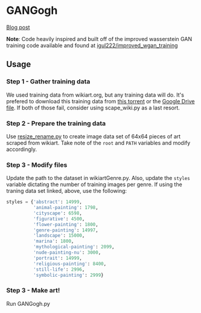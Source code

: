 # GANGogh

[Blog post](https://towardsdatascience.com/gangogh-creating-art-with-gans-8d087d8f74a1)

**Note**: Code heavily inspired and built off of the improved wasserstein GAN training code available and found at [igul222/improved_wgan_training](https://github.com/igul222/improved_wgan_training)

## Usage

### Step 1 - Gather training data

We used training data from wikiart.org, but any training data will do. It's prefered to download this training data from [this torrent](http://academictorrents.com/details/1d154cde2fab9ec8039becd03d9bb877614d351b) or the [Google Drive file](https://drive.google.com/file/d/1yHqS2zXgCiI9LO4gN-X5W18QYXC5bbQS/view?usp=sharing). If both of those fail, consider using scape_wiki.py as a last resort.

### Step 2 - Prepare the training data

Use [resize_rename.py](misc/resize_rename_images.py) to create image data set of 64x64 pieces of art scraped from wikiart. Take note of the `root` and `PATH` variables and modify accordingly.

### Step 3 - Modify files

Update the path to the dataset in wikiartGenre.py. Also, update the `styles` variable dictating the number of training images per genre. If using the traning data set linked, above, use the following:

```python
styles = {'abstract': 14999,
          'animal-painting': 1798,
          'cityscape': 6598,
          'figurative': 4500,
          'flower-painting': 1800,
          'genre-painting': 14997,
          'landscape': 15000,
          'marina': 1800,
          'mythological-painting': 2099,
          'nude-painting-nu': 3000,
          'portrait': 14999,
          'religious-painting': 8400,
          'still-life': 2996,
          'symbolic-painting': 2999}
```

### Step 3 - Make art!

Run GANGogh.py
